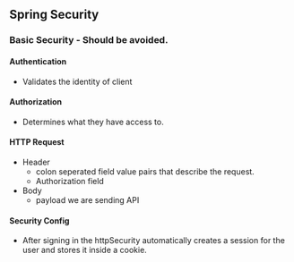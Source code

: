 ## Spring Security 








### Basic Security - Should be avoided. 

#### Authentication 
- Validates the identity of client 

#### Authorization 
- Determines what they have access to. 

#### HTTP Request
- Header
  - colon seperated field value pairs that describe the request. 
  - Authorization field
- Body
  - payload we are sending API 

#### Security Config
- After signing in the httpSecurity automatically creates a session for the user and stores it inside a cookie.
